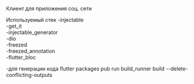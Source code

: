 Клиент для приложения соц. сети

Используемый стек
-injectable  
-get_it  
-injectable_generator  
-dio  
-freezed  
-freezed_annotation  
-flutter_bloc  

-для генерации кода 
flutter packages pub run build_runner build --delete-conflicting-outputs

